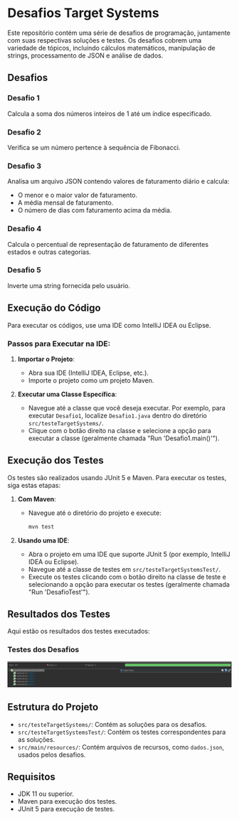 # Desafios Target Systems

Este repositório contém uma série de desafios de programação, juntamente com suas respectivas soluções e testes. Os desafios cobrem uma variedade de tópicos, incluindo cálculos matemáticos, manipulação de strings, processamento de JSON e análise de dados.

## Desafios

### Desafio 1
Calcula a soma dos números inteiros de 1 até um índice especificado.

### Desafio 2
Verifica se um número pertence à sequência de Fibonacci.

### Desafio 3
Analisa um arquivo JSON contendo valores de faturamento diário e calcula:
- O menor e o maior valor de faturamento.
- A média mensal de faturamento.
- O número de dias com faturamento acima da média.

### Desafio 4
Calcula o percentual de representação de faturamento de diferentes estados e outras categorias.

### Desafio 5
Inverte uma string fornecida pelo usuário.

## Execução do Código

Para executar os códigos, use uma IDE como IntelliJ IDEA ou Eclipse. 

### Passos para Executar na IDE:

1. **Importar o Projeto**:
   - Abra sua IDE (IntelliJ IDEA, Eclipse, etc.).
   - Importe o projeto como um projeto Maven.

2. **Executar uma Classe Específica**:
   - Navegue até a classe que você deseja executar. Por exemplo, para executar `Desafio1`, localize `Desafio1.java` dentro do diretório `src/testeTargetSystems/`.
   - Clique com o botão direito na classe e selecione a opção para executar a classe (geralmente chamada "Run 'Desafio1.main()'").

## Execução dos Testes

Os testes são realizados usando JUnit 5 e Maven. Para executar os testes, siga estas etapas:

1. **Com Maven**:
    - Navegue até o diretório do projeto e execute:
      ```bash
      mvn test
      ```

2. **Usando uma IDE**:
    - Abra o projeto em uma IDE que suporte JUnit 5 (por exemplo, IntelliJ IDEA ou Eclipse).
    - Navegue até a classe de testes em `src/testeTargetSystemsTest/`.
    - Execute os testes clicando com o botão direito na classe de teste e selecionando a opção para executar os testes (geralmente chamada "Run 'DesafioTest'").

## Resultados dos Testes

Aqui estão os resultados dos testes executados:

### Testes dos Desafios
![Resultados dos Desafios JUnit](Images/image.png)

## Estrutura do Projeto

- `src/testeTargetSystems/`: Contém as soluções para os desafios.
- `src/testeTargetSystemsTest/`: Contém os testes correspondentes para as soluções.
- `src/main/resources/`: Contém arquivos de recursos, como `dados.json`, usados pelos desafios.

## Requisitos

- JDK 11 ou superior.
- Maven para execução dos testes.
- JUnit 5 para execução de testes.
